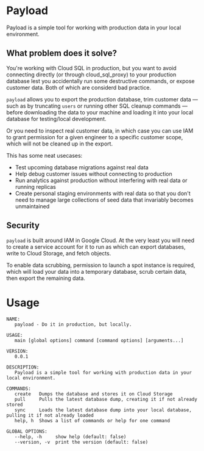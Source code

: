 # Payload

Payload is a simple tool for working with production data in your local environment.

## What problem does it solve?

You're working with Cloud SQL in production, but you want to avoid connecting directly (or through cloud_sql_proxy) to your production database lest you accidentally run some destructive commands, or expose customer data. Both of which are considerd bad practice.

`payload` allows you to export the production database, trim customer data — such as by truncating `users` or running other SQL cleanup commands — before downloading the data to your machine and loading it into your local database for testing/local development.

Or you need to inspect real customer data, in which case you can use IAM to grant permission for a given engineer to a specific customer scope, which will not be cleaned up in the export.

This has some neat usecases:

- Test upcoming database migrations against real data
- Help debug customer issues without connecting to production
- Run analytics against production without interfering with real data or running replicas
- Create personal staging environments with real data so that you don't need to manage large collections of seed data that invariably becomes unmaintained

## Security

`payload` is built around IAM in Google Cloud. At the very least you will need to create a service account for it to run as which can export databases, write to Cloud Storage, and fetch objects.

To enable data scrubbing, permission to launch a spot instance is required, which will load your data into a temporary database, scrub certain data, then export the remaining data.

# Usage

```shell
NAME:
   payload - Do it in production, but locally.

USAGE:
   main [global options] command [command options] [arguments...]

VERSION:
   0.0.1

DESCRIPTION:
   Payload is a simple tool for working with production data in your local environment.

COMMANDS:
   create   Dumps the database and stores it on Cloud Storage
   pull     Pulls the latest database dump, creating it if not already stored
   sync     Loads the latest database dump into your local database, pulling it if not already loaded
   help, h  Shows a list of commands or help for one command

GLOBAL OPTIONS:
   --help, -h     show help (default: false)
   --version, -v  print the version (default: false)

```

